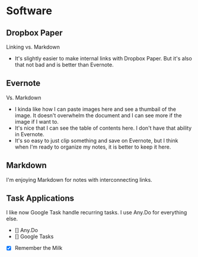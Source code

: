 # Software

## Dropbox Paper

Linking vs. Markdown

- It's slightly easier to make internal links with Dropbox Paper. But it's also that not bad and is better than Evernote.

## Evernote

Vs. Markdown

- I kinda like how I can paste images here and see a thumbail of the image. It doesn't overwhelm the document and I can see more if the image if I want to.
- It's nice that I can see the table of contents here. I don't have that ability in Evernote.
- It's so easy to just clip something and save on Evernote, but I think when I'm ready to organize my notes, it is better to keep it here.

## Markdown

I'm enjoying Markdown for notes with interconnecting links.

## Task Applications

I like now Google Task handle recurring tasks. I use Any.Do for everything else.

- [] Any.Do
- [] Google Tasks
- [x] Remember the Milk
